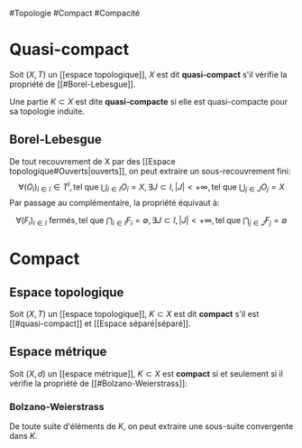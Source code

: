 #Topologie #Compact #Compacité
# Quasi-compact
Soit $(X,T)$ un [[espace topologique]], $X$ est dit **quasi-compact** s'il vérifie la propriété de [[#Borel-Lebesgue]].

Une partie $K \subset X$ est dite **quasi-compacte** si elle est quasi-compacte pour sa topologie induite.
## Borel-Lebesgue
De tout recouvrement de X par des [[Espace topologique#Ouverts|ouverts]], on peut extraire un sous-recouvrement fini:  
$$
\forall (O_i)_{i \in I} \in T^I,  \text{tel que } \bigcup_{i \in I} O_i = X, \exists J \subset I, |J| < +\infty, \text{tel que } \bigcup_{j \in J} O_j = X
$$
Par passage au complémentaire, la propriété équivaut à:

$$
\forall (F_i)_{i \in I} \text{ ferm\'es},  \text{tel que } \bigcap_{i \in I} F_i = \emptyset, \exists J \subset I, |J| < +\infty, \text{tel que } \bigcap_{j \in J} F_j = \emptyset
$$
# Compact
## Espace topologique
Soit $(X,T)$ un [[espace topologique]], $K \subset X$ est dit **compact** s'il est  [[#quasi-compact]] et [[Espace séparé|séparé]].
## Espace métrique
Soit $(X,d)$ un [[espace métrique]], $K \subset X$ est **compact** si et seulement si il vérifie la propriété de [[#Bolzano-Weierstrass]]:
### Bolzano-Weierstrass
De toute suite d'éléments de $K$, on peut extraire une sous-suite convergente dans $K$.
